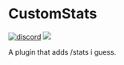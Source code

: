 # CustomStats
[![discord](https://discord.com/api/guilds/339280188926066689/embed.png)](https://discord.gg/Z5MyDwp) [![](https://img.shields.io/badge/contributions-welcome-brightgreen)](https://github.com/7man7LMYT/XeraVanish)

A plugin that adds /stats i guess.
